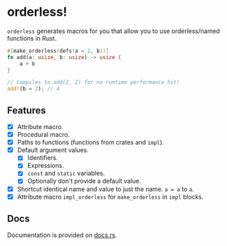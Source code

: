 # orderless!

`orderless` generates macros for you that allow you to use orderless/named functions in Rust.

```rs
#[make_orderless(defs(a = 2, b))]
fn add(a: usize, b: usize) -> usize {
	a + b
}

// Compiles to add(2, 2) for no runtime performance hit!
add!(b = 2); // 4
```

## Features

- [x] Attribute macro.
- [x] Procedural macro.
- [x] Paths to functions (functions from crates and `impl`).
- [x] Default argument values.
	- [x] Identifiers.
	- [x] Expressions.
	- [x] `const` and `static` variables.
	- [x] Optionally don't provide a default value.
- [x] Shortcut identical name and value to just the name. `a = a` to `a`.
- [x] Attribute macro `impl_orderless` for `make_orderless` in `impl` blocks.

## Docs

Documentation is provided on [docs.rs](https://docs.rs/orderless).
